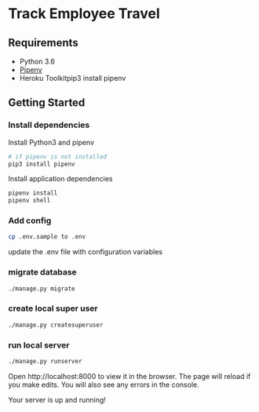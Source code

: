 # Track Employee Travel

## Requirements

* Python 3.6
* [Pipenv](https://github.com/pypa/pipenv)
* Heroku Toolkitpip3 install pipenv

## Getting Started

### Install dependencies

Install Python3 and pipenv
```bash
# if pipenv is not installed
pip3 install pipenv
```

Install application dependencies
```bash
pipenv install
pipenv shell
```

### Add config
```bash
cp .env.sample to .env
```
update the .env file with configuration variables

### migrate database
```bash
./manage.py migrate
```

### create local super user
```bash
./manage.py createsuperuser
```


### run local server
```bash
./manage.py runserver
```

Open http://localhost:8000 to view it in the browser.
The page will reload if you make edits.
You will also see any errors in the console.

Your server is up and running!
